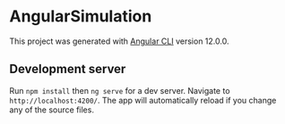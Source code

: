 # AngularSimulation

This project was generated with [Angular CLI](https://github.com/angular/angular-cli) version 12.0.0.

## Development server

Run `npm install` then `ng serve` for a dev server. Navigate to `http://localhost:4200/`. The app will automatically reload if you change any of the source files.
